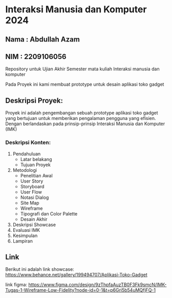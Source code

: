 # Interaksi Manusia dan Komputer 2024
## Nama : Abdullah Azam
## NIM  : 2209106056
Repository untuk Ujian Akhir Semester mata kuliah Interaksi manusia dan komputer

Pada Proyek ini kami membuat prototype untuk desain aplikasi toko gadget

## Deskripsi Proyek:
Proyek ini adalah pengembangan sebuah prototype aplikasi toko gadget yang bertujuan untuk memberikan pengalaman pengguna yang efisien. Dengan berlandaskan pada prinsip-prinsip Interaksi Manusia dan Komputer (IMK)

### Deskripsi Konten:
1. Pendahuluan
    - Latar belakang
    - Tujuan Proyek
2. Metodologi
    - Penelitian Awal
    - User Story
    - Storyboard
    - User Flow
    - Notasi Dialog
    - Site Map
    - Wireframe
    - Tipografi dan Color Palette
    - Desain Akhir
3. Deskripsi Showcase
4. Evaluasi IMK
5. Kesimpulan
6. Lampiran

## Link 
Berikut ini adalah link showcase: https://www.behance.net/gallery/199494707/Aplikasi-Toko-Gadget

link figma: https://www.figma.com/design/9zThpfaAuzTB0F3Fk9smcN/IMK-Tugas-1-Wireframe-Low-Fidelity?node-id=0-1&t=p6Gri5b54uMQfjFQ-1


